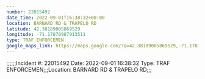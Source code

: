 ```yaml
---
number: 22015492
date_time: 2022-09-01T16:38:32+00:00
location: BARNARD RD & TRAPELO RD
latitude: 42.38189005869529
longitude: -71.17870987913511
type: TRAF ENFORCEMEN
google_maps_link: https://maps.google.com/?q=42.38189005869529,-71.17870987913511
---
```


;;;;;;Incident #: 22015492  Date: 2022-09-01 16:38:32   Type: TRAF ENFORCEMEN;;;Location: BARNARD RD & TRAPELO RD;;;
